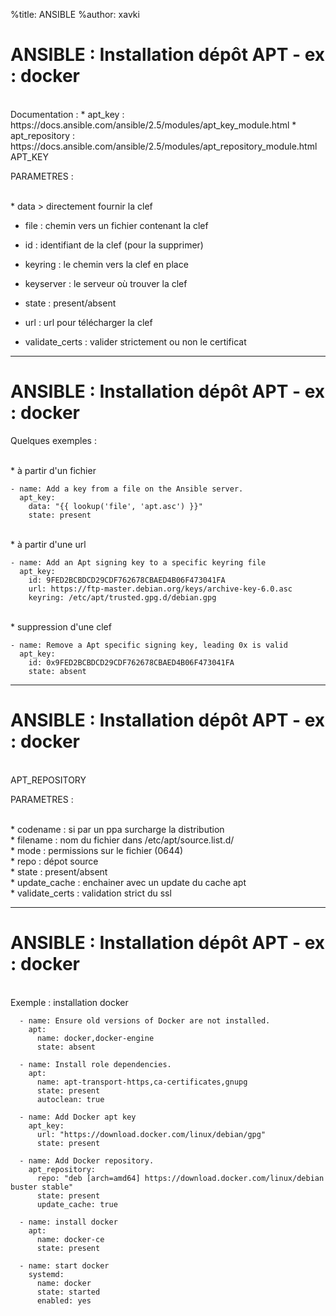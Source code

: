 %title: ANSIBLE
%author: xavki


# ANSIBLE : Installation dépôt APT - ex : docker


<br>
Documentation : 
	* apt_key : https://docs.ansible.com/ansible/2.5/modules/apt_key_module.html
	* apt_repository : https://docs.ansible.com/ansible/2.5/modules/apt_repository_module.html

<br>
APT_KEY

PARAMETRES :

<br>
* data > directement fournir la clef

* file : chemin vers un fichier contenant la clef

* id : identifiant de la clef (pour la supprimer)

* keyring : le chemin vers la clef en place

* keyserver : le serveur où trouver la clef

* state : present/absent

* url : url pour télécharger la clef

* validate_certs : valider strictement ou non le certificat

---------------------------------------------------------------------------------

# ANSIBLE : Installation dépôt APT - ex : docker

Quelques exemples :

<br>
* à partir d'un fichier

```
- name: Add a key from a file on the Ansible server.
  apt_key:
    data: "{{ lookup('file', 'apt.asc') }}"
    state: present
```

<br>
* à partir d'une url

```
- name: Add an Apt signing key to a specific keyring file
  apt_key:
    id: 9FED2BCBDCD29CDF762678CBAED4B06F473041FA
    url: https://ftp-master.debian.org/keys/archive-key-6.0.asc
    keyring: /etc/apt/trusted.gpg.d/debian.gpg
```

<br>
* suppression d'une clef

```
- name: Remove a Apt specific signing key, leading 0x is valid
  apt_key:
    id: 0x9FED2BCBDCD29CDF762678CBAED4B06F473041FA
    state: absent
```

---------------------------------------------------------------------------------

# ANSIBLE : Installation dépôt APT - ex : docker


<br>
APT_REPOSITORY

PARAMETRES :

<br>
* codename : si par un ppa surcharge la distribution

<br>
* filename : nom du fichier dans /etc/apt/source.list.d/

<br>
* mode : permissions sur le fichier (0644)

<br>
* repo : dépot source

<br>
* state : present/absent

<br>
* update_cache : enchainer avec un update du cache apt

<br>
* validate_certs : validation strict du ssl


---------------------------------------------------------------------------------

# ANSIBLE : Installation dépôt APT - ex : docker


<br>
Exemple : installation docker


```
  - name: Ensure old versions of Docker are not installed.
    apt:
      name: docker,docker-engine
      state: absent

  - name: Install role dependencies.
    apt:
      name: apt-transport-https,ca-certificates,gnupg
      state: present
      autoclean: true

  - name: Add Docker apt key
    apt_key:
      url: "https://download.docker.com/linux/debian/gpg"
      state: present

  - name: Add Docker repository.
    apt_repository:
      repo: "deb [arch=amd64] https://download.docker.com/linux/debian buster stable"
      state: present
      update_cache: true

  - name: install docker
    apt:
      name: docker-ce
      state: present

  - name: start docker
    systemd:
      name: docker
      state: started
      enabled: yes
```
